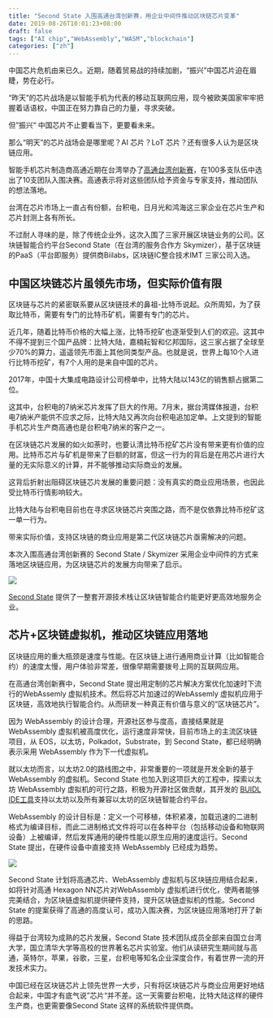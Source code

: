 ```yaml
---
title: "Second State 入围高通台湾创新赛，用企业中间件推动区块链芯片变革"
date: 2019-08-26T10:01:23+08:00
draft: false
tags: ["AI chip","WebAssembly","WASM","blockchain"]
categories: ["zh"]
---
```



中国芯片危机由来已久。近期，随着贸易战的持续加剧，“振兴”中国芯片迫在眉睫，势在必行。

“昨天”的芯片战场是以智能手机为代表的移动互联网应用，现今被欧美国家牢牢把握着话语权，中国正在努力靠自己的力量，寻求突破。

但”振兴“ 中国芯片不止要看当下，更要看未来。

那么“明天”的芯片战场会是哪里呢？AI 芯片？LoT 芯片？还有很多人认为是区块链应用。

智能手机芯片制造商高通近期在台湾举办了[高通台湾创新赛](https://www.qualcomm.com/innovate-in-taiwan-challenge/2019)，在100多支队伍中选出了10支团队入围决赛。高通表示将对这些团队给予资金与专家支持，推动团队的想法落地。

台湾在芯片市场上一直占有份额，台积电，日月光和鸿海这三家企业在芯片生产和芯片封测上各有所长。

不过耐人寻味的是，除了传统企业外，这次入围了三家开展区块链业务的公司。区块链智能合约平台Second State（在台湾的服务合作方 Skymizer），基于区块链的PaaS（平台即服务）提供商Biilabs，区块链IC整合技术IMT 三家公司入选。

## 中国区块链芯片虽领先市场，但实际价值有限


区块链与芯片的紧密联系要从区块链技术的鼻祖-比特币说起。众所周知，为了获取比特币，需要有专门的比特币矿机，需要有专门的芯片。

近几年，随着比特币价格的大幅上涨，比特币挖矿也逐渐受到人们的欢迎。这其中不得不提到三个国产品牌：比特大陆，嘉楠耘智和亿邦国际，这三家占据了全球至少70%的算力，遥遥领先市面上其他同类型产品。也就是说，世界上每10个人进行比特币挖矿，有7个人用的是来自中国的芯片。

2017年，中国十大集成电路设计公司榜单中，比特大陆以143亿的销售额占据第二位。

这其中，台积电的7纳米芯片发挥了巨大的作用。7月末，据台湾媒体报道，台积电7纳米产能供不应求之际，比特大陆又再次向台积电追加定单。上文提到的智能手机芯片生产商高通也是台积电7纳米的客户之一。

在区块链芯片发展的如火如荼时，也要认清比特币挖矿芯片没有带来更有价值的应用。比特币芯片与矿机是带来了巨额的财富，但这一行为的背后是在用芯片进行大量的无实际意义的计算，并不能够推动实际商业的发展。

这背后折射出阻碍区块链芯片发展的重要问题：没有真实的商业应用场景，也因此受比特币行情影响较大。

比特大陆与台积电目前也在寻求区块链芯片突围之路，而不是仅依靠比特币挖矿这一单一行为。

带来实际价值，支持区块链的商业应用是第二代区块链芯片亟需解决的问题。

本次入围高通台湾创新赛的 Second State / Skymizer 采用企业中间件的方式来落地区块链应用，为区块链芯片的发展方向带来了启示。

![](/images/20190826-wasm-01.png)

[Second State](http://www.secondstate.io) 提供了一整套开源技术栈让区块链智能合约能更好更高效地服务企业。

## 芯片+区块链虚拟机，推动区块链应用落地

区块链应用的重大瓶颈是速度与性能。在区块链上进行通用商业计算（比如智能合约）的速度太慢，用户体验非常差，很像早期需要拨号上网的互联网应用。

在高通台湾创新赛中，Second State 提出用定制的芯片解决方案优化加速时下流行的WebAssemly 虚拟机技术。然后将芯片加速过的WebAssemly 虚拟机应用于区块链，高效地执行智能合约。从而研发一种真正有价值与意义的“区块链芯片”。

因为 WebAssembly 的设计合理，开源社区参与度高，直接结果就是 WebAssembly 虚拟机被高度优化，运行速度非常快，目前市场上的主流区块链项目，从 EOS，以太坊，Polkadot，Substrate，到 Second State，都已经明确表示采用 WebAssembly 作为下一代虚拟机。

就以太坊而言，以太坊2.0的路线图之中，非常重要的一项就是开发全新的基于WebAssembly 的虚拟机。Second State 也加入到这项巨大的工程中，探索以太坊 WebAssembly 虚拟机的可行之路，积极为开源社区做贡献，其开发的 [BUIDL IDE工具](http://buidl.secondstate.io/)支持以太坊以及所有兼容以太坊的区块链智能合约平台。 

WebAssembly 的设计目标是：定义一个可移植，体积紧凑，加载迅速的二进制格式为编译目标，而此二进制格式文件将可以在各种平台（包括移动设备和物联网设备）上被编译，然后发挥通用的硬件性能以原生应用的速度运行。Second State 提出，在硬件设备中直接支持 WebAssembly 已经成为趋势。

![](/images/20190826-wasm-02.png")

Second State 计划将高通芯片、WebAssembly 虚拟机与区块链应用结合起来，如将针对高通 Hexagon NN芯片对WebAssembly 虚拟机进行优化，使两者能够完美结合，为区块链虚拟机提供硬件支持，提升区块链虚拟机的性能。Second State 的提案获得了高通的高度认可，成功入围决赛，为区块链应用落地打开了新的思路。

得益于台湾较为成熟的芯片发展，Second State 技术团队成员全部来自国立台湾大学，国立清华大学等高校的世界著名芯片实验室。他们从读研究生期间就与高通，英特尔，苹果，谷歌，三星，台积电等知名企业深度合作，有着世界一流的开发技术实力。

中国已经在区块链芯片上领先世界一大步，只有将区块链芯片与商业应用更好地结合起来，中国才有底气说”芯片“并不差。这一天需要台积电，比特大陆这样的硬件生产商，也更需要像Second State 这样的系统软件提供商。
